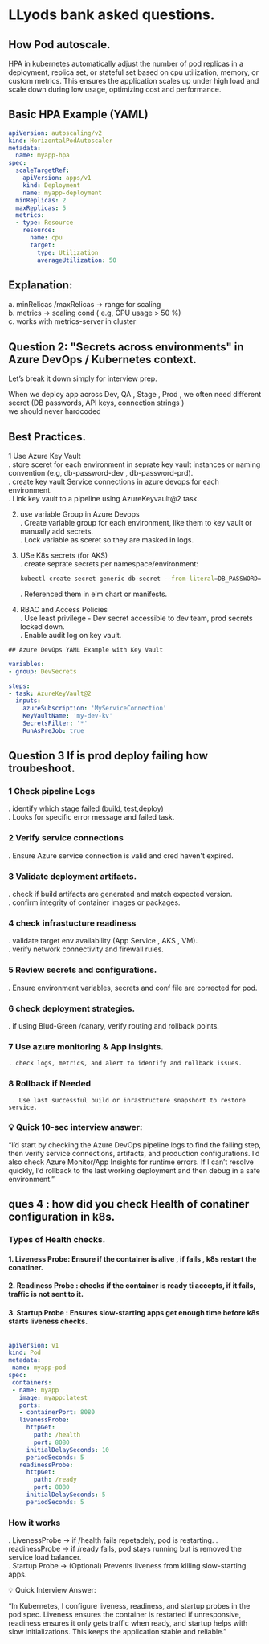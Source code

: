 # LLyods bank asked questions.

##  How Pod autoscale.

HPA in kubernetes automatically adjust the number of pod replicas in a deployment, replica set, or stateful set based on cpu utilization, memory, or custom metrics.
This ensures the application scales up under high load and scale down during low usage, optimizing cost and performance.

## Basic HPA Example (YAML)
```yml
apiVersion: autoscaling/v2
kind: HorizontalPodAutoscaler
metadata:
  name: myapp-hpa
spec:
  scaleTargetRef:
    apiVersion: apps/v1
    kind: Deployment
    name: myapp-deployment
  minReplicas: 2
  maxReplicas: 5
  metrics:
  - type: Resource
    resource:
      name: cpu
      target:
        type: Utilization
        averageUtilization: 50
```

## Explanation:
a. minRelicas /maxRelicas -> range for scaling  
b. metrics -> scaling cond ( e.g, CPU usage > 50 %)  
c. works with metrics-server in cluster  

## Question 2: "Secrets across environments" in Azure DevOps / Kubernetes context.
Let’s break it down simply for interview prep.  

When we deploy app across Dev, QA , Stage , Prod , we often need different secret (DB passwords, API keys, connection strings )  
we should never hardcoded  

## Best Practices.

1 Use Azure Key Vault  
 . store sceret for each environment in seprate key vault instances or naming convention (e.g, db-password-dev , db-password-prd).  
 . create key vault Service connections in azure devops for each environment.  
 . Link key vault to a pipeline using AzureKeyvault@2 task.  
 
 2. use variable Group in Azure Devops   
  . Create variable group for each environment, like them to key vault or manually add secrets.  
  . Lock variable as sceret so they are masked in logs.  

 3. USe K8s secrets (for AKS)  
    . create seprate secrets per namespace/environment:  
    ``` bash
    kubectl create secret generic db-secret --from-literal=DB_PASSWORD=pass123 -n dev
    ```  
    . Referenced them in elm chart or manifests.  
  4. RBAC and Access Policies  
    . Use least privilege - Dev secret accessible to dev team, prod secrets locked down.  
    . Enable audit log on key vault.  

    ## Azure DevOps YAML Example with Key Vault  
```yaml
variables:
- group: DevSecrets

steps:
- task: AzureKeyVault@2
  inputs:
    azureSubscription: 'MyServiceConnection'
    KeyVaultName: 'my-dev-kv'
    SecretsFilter: '*'
    RunAsPreJob: true
```  
## Question 3 If is prod deploy failing how troubeshoot.  

### 1 Check pipeline Logs
  . identify which stage failed (build, test,deploy)  
  . Looks for specific error message and failed task.  
### 2 Verify service connections  
  . Ensure Azure service connection is valid and cred haven't expired.
### 3 Validate deployment artifacts.  
  .  check if build artifacts are generated and match expected version.  
  . confirm integrity of container images or packages.  
### 4 check infrastucture readiness  
  . validate target env availability (App Service , AKS , VM).  
  . verify network connectivity and firewall rules.  
### 5 Review secrets and configurations.  
  . Ensure environment variables, secrets and conf file are corrected for pod.  
### 6 check deployment strategies.  
   . if using Blud-Green /canary, verify routing and rollback points.  
### 7 Use azure monitoring & App insights.  
    . check logs, metrics, and alert to identify and rollback issues.  
### 8 Rollback if Needed  
     . Use last successful build or inrastructure snapshort to restore service.  
### 💡 Quick 10-sec interview answer:

“I’d start by checking the Azure DevOps pipeline logs to find the failing step, then verify service connections, artifacts, and production configurations. I’d also check Azure Monitor/App Insights for runtime errors. If I can’t resolve quickly, I’d rollback to the last working deployment and then debug in a safe environment.”

## ques 4 : how did you check Health of conatiner configuration in k8s.  

### Types of Health checks.  
#### 1. Liveness Probe: Ensure if the container is alive , if fails , k8s restart the conatiner.  
#### 2. Readiness Probe : checks if the container is ready ti accepts, if it fails, traffic is not sent to it.  
#### 3. Startup Probe : Ensures slow-starting apps get enough time before k8s starts liveness checks.  
 ```yaml

apiVersion: v1
kind: Pod
metadata:
  name: myapp-pod
spec:
  containers:
  - name: myapp
    image: myapp:latest
    ports:
    - containerPort: 8080
    livenessProbe:
      httpGet:
        path: /health
        port: 8080
      initialDelaySeconds: 10
      periodSeconds: 5
    readinessProbe:
      httpGet:
        path: /ready
        port: 8080
      initialDelaySeconds: 5
      periodSeconds: 5

```
### How it works  
. LivenessProbe -> if /health fails repetadely, pod is restarting.
. readinessProbe -> if /ready  fails, pod stays running but is removed the service load balancer.  
. Startup Probe -> (Optional) Prevents liveness from killing slow-starting apps.  
 
 💡 Quick Interview Answer:

“In Kubernetes, I configure liveness, readiness, and startup probes in the pod spec. Liveness ensures the container is restarted if unresponsive, readiness ensures it only gets traffic when ready, and startup helps with slow initializations. This keeps the application stable and reliable.”